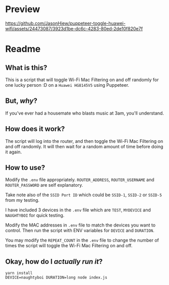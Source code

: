 # Preview
https://github.com/JasonHiew/puppeteer-toggle-huawei-wifi/assets/24473087/3923d1be-dc6c-4283-80ed-2de10f820e7f

# Readme

## What is this?
This is a script that will toggle Wi-Fi Mac Filtering on and off randomly for one lucky person :D on a `Huawei HG8145V5` using Puppeteer.

## But, *why*?
If you've ever had a housemate who blasts music at 3am, you'll understand. 

## How does it work?
The script will log into the router, and then toggle the Wi-Fi Mac Filtering on and off randomly. It will then wait for a random amount of time before doing it again. 

## How to use?
Modify the `.env` file appropriately. 
`ROUTER_ADDRESS`, `ROUTER_USERNAME` and `ROUTER_PASSWORD` are self explanatory.

Take note also of the `SSID Port ID` which could be `SSID-1`, `SSID-2` or `SSID-5` from my testing.

I have included 3 devices in the `.env` file which are `TEST`, `MYDEVICE` and `NAUGHTYBOI` for quick testing.

Modify the MAC addresses in `.env` file to match the devices you want to control. Then run the script with ENV variables for `DEVICE` and `DURATION`.

You may modify the `REPEAT_COUNT` in the `.env` file to change the number of times the script will toggle the Wi-Fi Mac Filtering on and off.

## Okay, how do I *actually run it*?
`yarn install`
\
`DEVICE=naughtyboi DURATION=long node index.js`
